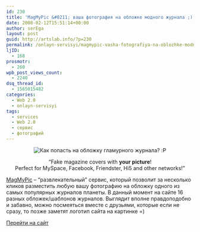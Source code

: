 ```yaml
---
id: 230
title: 'MagMyPic &#8211; ваша фотография на обложке модного журнала ;)'
date: 2008-02-12T15:51:14+00:00
author: serEga
layout: post
guid: http://artslab.info/?p=230
permalink: /onlayn-servisyi/magmypic-vasha-fotografiya-na-oblozhke-modnogo-zhurnala/
ljID:
  - 168
prosmotr:
  - 260
wpb_post_views_count:
  - 2240
dsq_thread_id:
  - 1565015482
categories:
  - Web 2.0
  - onlayn-servisyi
tags:
  - services
  - Web 2.0
  - сервис
  - фотографий
---
```

<center>
  <img src="http://artslab.info/wp-content/uploads/magmypic.jpg" alt="Как попасть на обложку гламурного журнала? :P" />
</center>

<p align="center">
  &#8220;Fake magazine covers with <strong>your picture</strong>!<br /> <span class="small">Perfect for MySpace, Facebook, Friendster, Hi5 and other networks!&#8221;</span>
</p>

<a href="http://www.magmypic.com/" title="фото на обложку журнала" target="_blank">MagMyPic</a> &#8211; &#8220;развлекательный&#8221; сервис, который позволит за несколько кликов разместить любую вашу фотографию на обложку одного из самых популярных журналов планеты. В данный момент на сайте 16 разных обложек/шаблонов журналов. Выглядит вполне правдоподобно и забавно, можно посмеяться вместе с друзьями, которые если не сразу, то позже заметят логотип сайта на картинке =)

<a href="http://www.magmypic.com/" title="Твоя фотография на обложке гламурного журнала" target="_blank">Перейти на сайт</a>